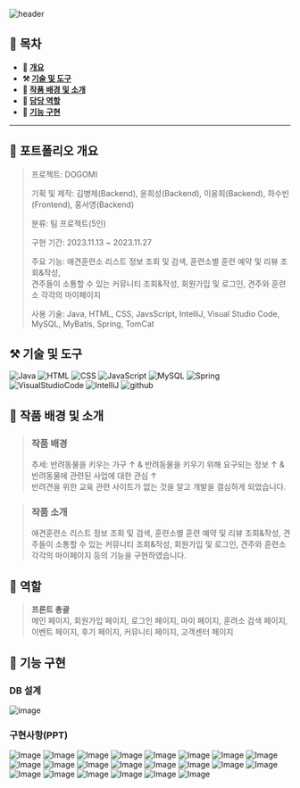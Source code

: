 ![header](https://capsule-render.vercel.app/api?type=waving&color=cd9d67&height=200&section=header&text=DOGOMI&fontSize=70)

## **📖 목차**

<b>
  
- 📝 [개요](#-포트폴리오-개요)
- ⚒️ [기술 및 도구](#%EF%B8%8F-기술-및-도구)
- 📃 [작품 배경 및 소개](#-작품-배경-및-소개)
- 🐣 [담당 역할](#-역할)
- 🔎 [기능 구현](#-기능-구현)
</b>

---

## **📝 포트폴리오 개요**

> 프로젝트: DOGOMI
>
> 기획 및 제작: 김병제(Backend), 윤희성(Backend), 이웅희(Backend), 하수빈(Frontend), 홍서영(Backend)
>
> 분류: 팀 프로젝트(5인)
>
> 구현 기간: 2023.11.13 ~ 2023.11.27
>  
> 주요 기능: 애견훈련소 리스트 정보 조회 및 검색, 훈련소별 훈련 예약 및 리뷰 조회&작성,<br>견주들이 소통할 수 있는 커뮤니티 조회&작성, 회원가입 및 로그인, 견주와 훈련소 각각의 마이페이지
>
> 사용 기술: Java, HTML, CSS, JavsScript, IntelliJ, Visual Studio Code, MySQL, MyBatis, Spring, TomCat

## **⚒️ 기술 및 도구**
![Java](https://img.shields.io/badge/Java-ED8B00?style=for-the-badge&logo=openjdk&logoColor=white) ![HTML](https://img.shields.io/badge/HTML5-E34F26?style=for-the-badge&logo=html5&logoColor=white) ![CSS](https://img.shields.io/badge/CSS3-1572B6?style=for-the-badge&logo=css3&logoColor=white) ![JavaScript](https://img.shields.io/badge/JavaScript-F7DF1E?style=for-the-badge&logo=JavaScript&logoColor=white) ![MySQL](https://img.shields.io/badge/MySQL-00000F?style=for-the-badge&logo=mysql&logoColor=white) ![Spring](https://img.shields.io/badge/Spring-6DB33F?style=for-the-badge&logo=spring&logoColor=white) ![VisualStudioCode](https://img.shields.io/badge/Visual_Studio_Code-0078D4?style=for-the-badge&logo=visual%20studio%20code&logoColor=white) ![IntelliJ](https://img.shields.io/badge/IntelliJ_IDEA-000000.svg?style=for-the-badge&logo=intellij-idea&logoColor=white) ![github](https://img.shields.io/badge/GitHub-100000?style=for-the-badge&logo=github&logoColor=white)

## **📃 작품 배경 및 소개**
> ### 작품 배경
> 
> 추세: 반려동물을 키우는 가구 ↑ & 반려동물을 키우기 위해 요구되는 정보 ↑ & 반려동물에 관련된 사업에 대한 관심 ↑<br>
> 반려견을 위한 교육 관련 사이트가 없는 것을 알고 개발을 결심하게 되었습니다.

> ### 작품 소개
> 
>  애견훈련소 리스트 정보 조회 및 검색, 훈련소별 훈련 예약 및 리뷰 조회&작성, 견주들이 소통할 수 있는 커뮤니티 조회&작성, 회원가입 및 로그인, 견주와 훈련소 각각의 마이페이지 등의 기능을 구현하였습니다.


## **🐣 역할**
>
> **프론트 총괄**<br>
> 메인 페이지, 회원가입 페이지, 로그인 페이지, 마이 페이지, 훈려소 검색 페이지, 이벤트 페이지, 후기 페이지, 커뮤니티 페이지, 고객센터 페이지

## **🔎 기능 구현**
### **DB 설계**
![image](https://github.com/dellogo/DOGOMI/assets/93125060/a224b650-4a46-4206-a40e-0c42d3fb4511)

### **구현사항(PPT)**
![Image](https://github.com/user-attachments/assets/a2b690af-e45a-4afe-a315-0bcaa3751d8f)
![Image](https://github.com/user-attachments/assets/fbd8fbce-5714-4096-898e-240f29a8d5de)
![Image](https://github.com/user-attachments/assets/aa8c4abf-ed48-48f2-9fee-640f098c5a28)
![Image](https://github.com/user-attachments/assets/034fd17e-972a-4e80-96a7-82c10c9de884)
![Image](https://github.com/user-attachments/assets/8c9d47d5-4d4d-4b97-b933-a5195788deb4)
![Image](https://github.com/user-attachments/assets/c07add19-d2a0-4b57-ab9b-f80032dd45d6)
![Image](https://github.com/user-attachments/assets/7ce42fb2-32f9-4760-8787-559d9784edec)
![Image](https://github.com/user-attachments/assets/aa9a1cdd-e880-4002-be45-3f17d6be3133)
![Image](https://github.com/user-attachments/assets/7847eb39-561f-4b75-9103-d41b113aa7f0)
![Image](https://github.com/user-attachments/assets/a9806033-d49c-42e7-9dca-eee34bf38fe2)
![Image](https://github.com/user-attachments/assets/018d4304-5041-4716-8579-3167cb783d0a)
![Image](https://github.com/user-attachments/assets/5cdc484a-841a-4409-8c82-1d0e58b36b3a)
![Image](https://github.com/user-attachments/assets/71004058-8f9a-482a-95fe-de13647f62af)
![Image](https://github.com/user-attachments/assets/0c570085-5251-4f7e-b687-aecc29bf5aa8)
![Image](https://github.com/user-attachments/assets/176a92c2-b65b-45ae-944e-81e80513ff5a)
![Image](https://github.com/user-attachments/assets/1f5459ff-085c-4375-b66e-1a39e9ccd826)
![Image](https://github.com/user-attachments/assets/16b6b1f5-3f65-42a9-b4ad-6a8812b300be)
![Image](https://github.com/user-attachments/assets/b8b18211-96d6-4d6e-927f-7617987f95f9)
![Image](https://github.com/user-attachments/assets/0de24b5c-fe8a-471a-a66a-fca20ddf83ce)
![Image](https://github.com/user-attachments/assets/e0130b66-cba4-492c-bac9-c538b32765e0)
![Image](https://github.com/user-attachments/assets/39c519e0-caf2-4338-88bb-edfa040f9927)
![Image](https://github.com/user-attachments/assets/d211bf8d-421e-4376-b90f-aae622f8c072)
